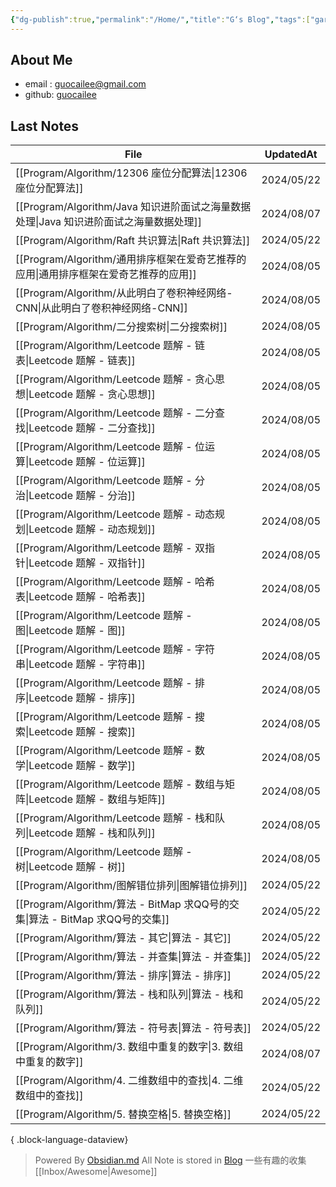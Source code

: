 ```yaml
---
{"dg-publish":true,"permalink":"/Home/","title":"G‘s Blog","tags":["gardenEntry"],"noteIcon":""}
---
```


## About Me
* email : [guocailee@gmail.com](mailto:guocailee@gmail.com)
* github: [guocailee](https://github.com/guocailee)


## Last Notes

| File                                                              | UpdatedAt  |
| ----------------------------------------------------------------- | ---------- |
| [[Program/Algorithm/12306 座位分配算法\|12306 座位分配算法]]               | 2024/05/22 |
| [[Program/Algorithm/Java 知识进阶面试之海量数据处理\|Java 知识进阶面试之海量数据处理]]   | 2024/08/07 |
| [[Program/Algorithm/Raft 共识算法\|Raft 共识算法]]                     | 2024/05/22 |
| [[Program/Algorithm/通用排序框架在爱奇艺推荐的应用\|通用排序框架在爱奇艺推荐的应用]]         | 2024/08/05 |
| [[Program/Algorithm/从此明白了卷积神经网络-CNN\|从此明白了卷积神经网络-CNN]]         | 2024/08/05 |
| [[Program/Algorithm/二分搜索树\|二分搜索树]]                             | 2024/08/05 |
| [[Program/Algorithm/Leetcode 题解 - 链表\|Leetcode 题解 - 链表]]       | 2024/08/05 |
| [[Program/Algorithm/Leetcode 题解 - 贪心思想\|Leetcode 题解 - 贪心思想]]   | 2024/08/05 |
| [[Program/Algorithm/Leetcode 题解 - 二分查找\|Leetcode 题解 - 二分查找]]   | 2024/08/05 |
| [[Program/Algorithm/Leetcode 题解 - 位运算\|Leetcode 题解 - 位运算]]     | 2024/08/05 |
| [[Program/Algorithm/Leetcode 题解 - 分治\|Leetcode 题解 - 分治]]       | 2024/08/05 |
| [[Program/Algorithm/Leetcode 题解 - 动态规划\|Leetcode 题解 - 动态规划]]   | 2024/08/05 |
| [[Program/Algorithm/Leetcode 题解 - 双指针\|Leetcode 题解 - 双指针]]     | 2024/08/05 |
| [[Program/Algorithm/Leetcode 题解 - 哈希表\|Leetcode 题解 - 哈希表]]     | 2024/08/05 |
| [[Program/Algorithm/Leetcode 题解 - 图\|Leetcode 题解 - 图]]         | 2024/08/05 |
| [[Program/Algorithm/Leetcode 题解 - 字符串\|Leetcode 题解 - 字符串]]     | 2024/08/05 |
| [[Program/Algorithm/Leetcode 题解 - 排序\|Leetcode 题解 - 排序]]       | 2024/08/05 |
| [[Program/Algorithm/Leetcode 题解 - 搜索\|Leetcode 题解 - 搜索]]       | 2024/08/05 |
| [[Program/Algorithm/Leetcode 题解 - 数学\|Leetcode 题解 - 数学]]       | 2024/08/05 |
| [[Program/Algorithm/Leetcode 题解 - 数组与矩阵\|Leetcode 题解 - 数组与矩阵]] | 2024/08/05 |
| [[Program/Algorithm/Leetcode 题解 - 栈和队列\|Leetcode 题解 - 栈和队列]]   | 2024/08/05 |
| [[Program/Algorithm/Leetcode 题解 - 树\|Leetcode 题解 - 树]]         | 2024/08/05 |
| [[Program/Algorithm/图解错位排列\|图解错位排列]]                           | 2024/05/22 |
| [[Program/Algorithm/算法 - BitMap 求QQ号的交集\|算法 - BitMap 求QQ号的交集]] | 2024/05/22 |
| [[Program/Algorithm/算法 - 其它\|算法 - 其它]]                         | 2024/05/22 |
| [[Program/Algorithm/算法 - 并查集\|算法 - 并查集]]                       | 2024/05/22 |
| [[Program/Algorithm/算法 - 排序\|算法 - 排序]]                         | 2024/05/22 |
| [[Program/Algorithm/算法 - 栈和队列\|算法 - 栈和队列]]                     | 2024/05/22 |
| [[Program/Algorithm/算法 - 符号表\|算法 - 符号表]]                       | 2024/05/22 |
| [[Program/Algorithm/3. 数组中重复的数字\|3. 数组中重复的数字]]                 | 2024/08/07 |
| [[Program/Algorithm/4. 二维数组中的查找\|4. 二维数组中的查找]]                 | 2024/05/22 |
| [[Program/Algorithm/5. 替换空格\|5. 替换空格]]                         | 2024/05/22 |

{ .block-language-dataview}


>Powered By [Obsidian.md](https://obsidian.md/) 
 All Note is stored in [Blog](https://github.com/guocailee/blog)
> 一些有趣的收集[[Inbox/Awesome\|Awesome]]
